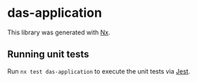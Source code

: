 # das-application

This library was generated with [Nx](https://nx.dev).

## Running unit tests

Run `nx test das-application` to execute the unit tests via [Jest](https://jestjs.io).
